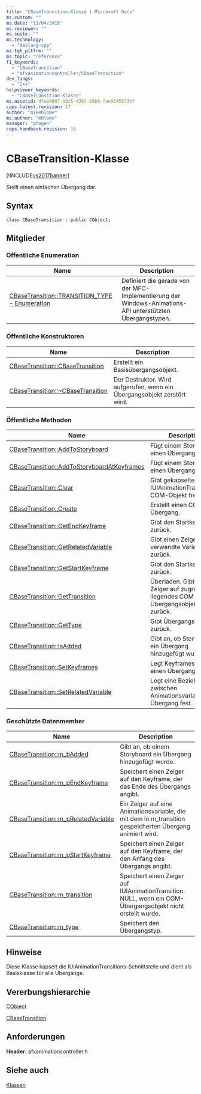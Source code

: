 ```yaml
---
title: "CBaseTransition-Klasse | Microsoft Docs"
ms.custom: ""
ms.date: "11/04/2016"
ms.reviewer: ""
ms.suite: ""
ms.technology: 
  - "devlang-cpp"
ms.tgt_pltfrm: ""
ms.topic: "reference"
f1_keywords: 
  - "CBaseTransition"
  - "afxanimationcontroller/CBaseTransition"
dev_langs: 
  - "C++"
helpviewer_keywords: 
  - "CBaseTransition-Klasse"
ms.assetid: dfe84007-bbc5-43b7-b5b8-fae9145573bf
caps.latest.revision: 17
author: "mikeblome"
ms.author: "mblome"
manager: "ghogen"
caps.handback.revision: 18
---
```

# CBaseTransition-Klasse
[!INCLUDE[vs2017banner](../../assembler/inline/includes/vs2017banner.md)]

Stellt einen einfachen Übergang dar.  
  
## Syntax  
  
```  
class CBaseTransition : public CObject;  
```  
  
## Mitglieder  
  
### Öffentliche Enumeration  
  
|Name|Description|  
|----------|-----------------|  
|[CBaseTransition::TRANSITION\_TYPE \- Enumeration](../Topic/CBaseTransition::TRANSITION_TYPE%20Enumeration.md)|Definiert die gerade von der MFC\-Implementierung der Windows\-Animations\-API unterstützten Übergangstypen.|  
  
### Öffentliche Konstruktoren  
  
|Name|Description|  
|----------|-----------------|  
|[CBaseTransition::CBaseTransition](../Topic/CBaseTransition::CBaseTransition.md)|Erstellt ein Basisübergangsobjekt.|  
|[CBaseTransition::~CBaseTransition](../Topic/CBaseTransition::~CBaseTransition.md)|Der Destruktor.  Wird aufgerufen, wenn ein Übergangsobjekt zerstört wird.|  
  
### Öffentliche Methoden  
  
|Name|Description|  
|----------|-----------------|  
|[CBaseTransition::AddToStoryboard](../Topic/CBaseTransition::AddToStoryboard.md)|Fügt einem Storyboard einen Übergang hinzu.|  
|[CBaseTransition::AddToStoryboardAtKeyframes](../Topic/CBaseTransition::AddToStoryboardAtKeyframes.md)|Fügt einem Storyboard einen Übergang hinzu.|  
|[CBaseTransition::Clear](../Topic/CBaseTransition::Clear.md)|Gibt gekapseltes IUIAnimationTransitions\-COM\-Objekt frei.|  
|[CBaseTransition::Create](../Topic/CBaseTransition::Create.md)|Erstellt einen COM\-Übergang.|  
|[CBaseTransition::GetEndKeyframe](../Topic/CBaseTransition::GetEndKeyframe.md)|Gibt den Startkeyframe zurück.|  
|[CBaseTransition::GetRelatedVariable](../Topic/CBaseTransition::GetRelatedVariable.md)|Gibt einen Zeiger auf verwandte Variable zurück.|  
|[CBaseTransition::GetStartKeyframe](../Topic/CBaseTransition::GetStartKeyframe.md)|Gibt den Startkeyframe zurück.|  
|[CBaseTransition::GetTransition](../Topic/CBaseTransition::GetTransition.md)|Überladen.  Gibt einen Zeiger auf zugrunde liegendes COM\-Übergangsobjekt zurück.|  
|[CBaseTransition::GetType](../Topic/CBaseTransition::GetType.md)|Gibt Übergangstyp zurück.|  
|[CBaseTransition::IsAdded](../Topic/CBaseTransition::IsAdded.md)|Gibt an, ob Storyboard ein Übergang hinzugefügt wurde.|  
|[CBaseTransition::SetKeyframes](../Topic/CBaseTransition::SetKeyframes.md)|Legt Keyframes für einen Übergang fest.|  
|[CBaseTransition::SetRelatedVariable](../Topic/CBaseTransition::SetRelatedVariable.md)|Legt eine Beziehung zwischen Animationsvariable und Übergang fest.|  
  
### Geschützte Datenmember  
  
|Name|Description|  
|----------|-----------------|  
|[CBaseTransition::m\_bAdded](../Topic/CBaseTransition::m_bAdded.md)|Gibt an, ob einem Storyboard ein Übergang hinzugefügt wurde.|  
|[CBaseTransition::m\_pEndKeyframe](../Topic/CBaseTransition::m_pEndKeyframe.md)|Speichert einen Zeiger auf den Keyframe, der das Ende des Übergangs angibt.|  
|[CBaseTransition::m\_pRelatedVariable](../Topic/CBaseTransition::m_pRelatedVariable.md)|Ein Zeiger auf eine Animationsvariable, die mit dem in m\_transition gespeicherten Übergang animiert wird.|  
|[CBaseTransition::m\_pStartKeyframe](../Topic/CBaseTransition::m_pStartKeyframe.md)|Speichert einen Zeiger auf den Keyframe, der den Anfang des Übergangs angibt.|  
|[CBaseTransition::m\_transition](../Topic/CBaseTransition::m_transition.md)|Speichert einen Zeiger auf IUIAnimationTransition.  NULL, wenn ein COM\-Übergangsobjekt nicht erstellt wurde.|  
|[CBaseTransition::m\_type](../Topic/CBaseTransition::m_type.md)|Speichert den Übergangstyp.|  
  
## Hinweise  
 Diese Klasse kapselt die IUIAnimationTransitions\-Schnittstelle und dient als Basisklasse für alle Übergänge.  
  
## Vererbungshierarchie  
 [CObject](../../mfc/reference/cobject-class.md)  
  
 [CBaseTransition](../../mfc/reference/cbasetransition-class.md)  
  
## Anforderungen  
 **Header:** afxanimationcontroller.h  
  
## Siehe auch  
 [Klassen](../../mfc/reference/mfc-classes.md)